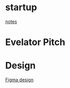 
# startup
[notes](./notes.md)

# Evelator Pitch


# Design
[Figma design](https://www.figma.com/file/Fg6VrxrCSE1NohcuVY39gn/Untitled?type=design&node-id=1-5&mode=design&t=WDWrVrNgyetLNyEq-0)
